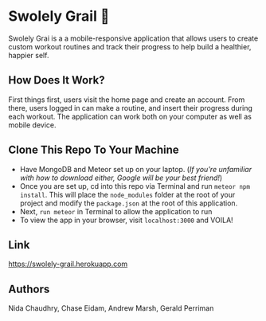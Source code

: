 # Swolely Grail :muscle: 
Swolely Grai is a a mobile-responsive application that allows users to create custom workout routines and track their progress to help build a healthier, happier self.

## How Does It Work?
First things first, users visit the home page and create an account. From there, users logged in can make a routine, and insert their progress during each workout. The application can work both on your computer as well as mobile device.

## Clone This Repo To Your Machine
- Have MongoDB and Meteor set up on your laptop. (_If you're unfamiliar with how to download either, Google will be your best friend!_)
- Once you are set up, cd into this repo via Terminal and run ```meteor npm install```. This will place the ```node_modules``` folder at the root of your project and modify the ```package.json``` at the root of this application.
- Next, ``run meteor`` in Terminal to allow the application to run
- To view the app in your browser, visit ```localhost:3000``` and VOILA!

## Link
https://swolely-grail.herokuapp.com

## Authors
Nida Chaudhry, Chase Eidam, Andrew Marsh,  Gerald Perriman

